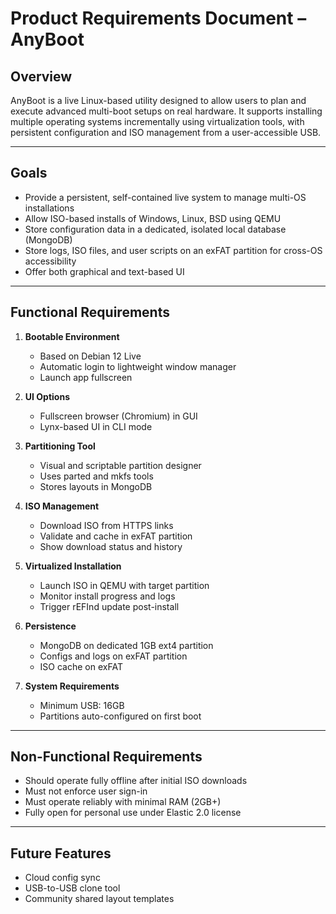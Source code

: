 # Product Requirements Document – AnyBoot

## Overview
AnyBoot is a live Linux-based utility designed to allow users to plan and execute advanced multi-boot setups on real hardware. It supports installing multiple operating systems incrementally using virtualization tools, with persistent configuration and ISO management from a user-accessible USB.

---

## Goals

- Provide a persistent, self-contained live system to manage multi-OS installations
- Allow ISO-based installs of Windows, Linux, BSD using QEMU
- Store configuration data in a dedicated, isolated local database (MongoDB)
- Store logs, ISO files, and user scripts on an exFAT partition for cross-OS accessibility
- Offer both graphical and text-based UI

---

## Functional Requirements

1. **Bootable Environment**
   - Based on Debian 12 Live
   - Automatic login to lightweight window manager
   - Launch app fullscreen

2. **UI Options**
   - Fullscreen browser (Chromium) in GUI
   - Lynx-based UI in CLI mode

3. **Partitioning Tool**
   - Visual and scriptable partition designer
   - Uses parted and mkfs tools
   - Stores layouts in MongoDB

4. **ISO Management**
   - Download ISO from HTTPS links
   - Validate and cache in exFAT partition
   - Show download status and history

5. **Virtualized Installation**
   - Launch ISO in QEMU with target partition
   - Monitor install progress and logs
   - Trigger rEFInd update post-install

6. **Persistence**
   - MongoDB on dedicated 1GB ext4 partition
   - Configs and logs on exFAT partition
   - ISO cache on exFAT

7. **System Requirements**
   - Minimum USB: 16GB
   - Partitions auto-configured on first boot

---

## Non-Functional Requirements

- Should operate fully offline after initial ISO downloads
- Must not enforce user sign-in
- Must operate reliably with minimal RAM (2GB+)
- Fully open for personal use under Elastic 2.0 license

---

## Future Features

- Cloud config sync
- USB-to-USB clone tool
- Community shared layout templates
